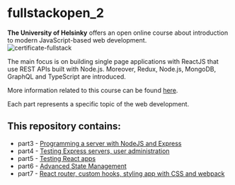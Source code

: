 # fullstackopen_2

**The University of Helsinky** offers an open online course about introduction to modern JavaScript-based web development.
<br>
![certificate-fullstack](https://github.com/tmshts/fullstackopen_2/assets/74012536/bd1a3500-0f21-41fa-9282-115ededc4d8f)

The main focus is on building single page applications with ReactJS that use REST APIs built with Node.js.
Moreover, Redux, Node.js, MongoDB, GraphQL and TypeScript are introduced.

More information related to this course can be found [here](https://fullstackopen.com/en/part0/general_info).

Each part represents a specific topic of the web development.

## This repository contains:
* part3 - [Programming a server with NodeJS and Express](https://github.com/tmshts/fullstackopen_2/tree/main/part3)
* part4 - [Testing Express servers, user administration](https://github.com/tmshts/fullstackopen_2/tree/main/part4)
* part5 - [Testing React apps](https://github.com/tmshts/fullstackopen_2/tree/main/part5)
* part6 - [Advanced State Management](https://github.com/tmshts/fullstackopen_2/tree/main/part6)
* part7 - [React router, custom hooks, styling app with CSS and webpack](https://github.com/tmshts/fullstackopen_2/tree/main/part7)